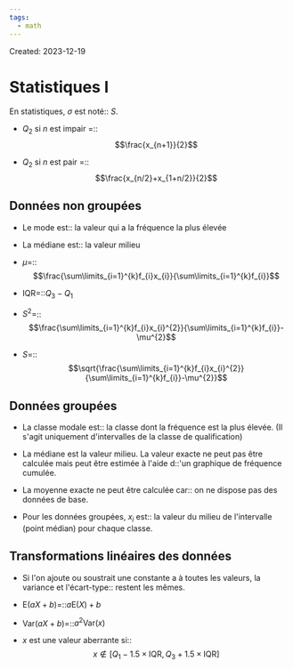```yaml
---
tags:
  - math
---
```

Created: 2023-12-19

# Statistiques I
En statistiques, $\sigma$ est noté:: $S$.
<!--SR:!2024-05-31,89,242-->

- $Q_{2}$ si $n$ est impair =:: $$\frac{x_{n+1}}{2}$$
<!--SR:!2024-06-03,61,190-->
- $Q_{2}$ si $n$ est pair =::$$\frac{x_{n/2}+x_{1+n/2}}{2}$$
<!--SR:!2024-05-21,72,210-->

## Données non groupées
- Le mode est:: la valeur qui a la fréquence la plus élevée
<!--SR:!2024-06-11,96,242-->
- La médiane est:: la valeur milieu
<!--SR:!2024-05-15,79,242-->
- $\mu=$::$$\frac{\sum\limits_{i=1}^{k}f_{i}x_{i}}{\sum\limits_{i=1}^{k}f_{i}}$$
<!--SR:!2024-04-23,53,202-->
- $\text{IQR}=$::$Q_{3}-Q_{1}$
<!--SR:!2024-05-23,84,242-->
- $S^{2}=$::$$\frac{\sum\limits_{i=1}^{k}f_{i}x_{i}^{2}}{\sum\limits_{i=1}^{k}f_{i}}-\mu^{2}$$
<!--SR:!2024-05-11,66,202-->
- $S=$::$$\sqrt{\frac{\sum\limits_{i=1}^{k}f_{i}x_{i}^{2}}{\sum\limits_{i=1}^{k}f_{i}}-\mu^{2}}$$
<!--SR:!2024-04-21,50,202-->

## Données groupées
- La classe modale est:: la classe dont la fréquence est la plus élevée. (Il s'agit uniquement d'intervalles de la classe de qualification)
<!--SR:!2024-05-07,41,182-->
- La médiane est la valeur milieu. La valeur exacte ne peut pas être calculée mais peut être estimée à l'aide d::'un graphique de fréquence cumulée.
<!--SR:!2024-06-30,88,202-->
- La moyenne exacte ne peut être calculée car:: on ne dispose pas des données de base.
<!--SR:!2024-04-19,64,242-->
- Pour les données groupées, $x_{i}$ est:: la valeur du milieu de l'intervalle (point médian) pour chaque classe.
<!--SR:!2024-06-16,89,222-->

## Transformations linéaires des données
- Si l'on ajoute ou soustrait une constante a à toutes les valeurs, la variance et l'écart-type:: restent les mêmes.
<!--SR:!2024-07-24,120,242-->
- $\text{E}(aX+b)=$::$a\text{E}(X)+b$
<!--SR:!2024-04-11,37,182-->
- $\text{Var}(aX+b)=$::$a^{2}\text{Var}(x)$
<!--SR:!2024-05-22,54,188-->
- $x$ est une valeur aberrante si:: $$x\notin [Q_{1}-1.5\times\text{IQR},\,Q_{3}+1.5\times\text{IQR}]$$
<!--SR:!2024-05-16,83,248-->

